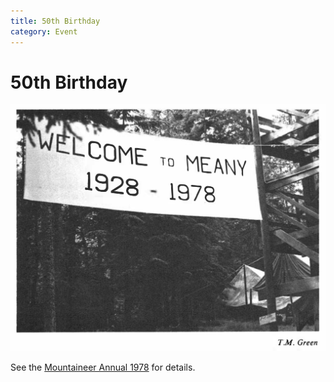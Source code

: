 ```yaml
---
title: 50th Birthday
category: Event
---
```

# 50th Birthday
<img src="img/1978%20Meany%20B-day.png" alt="Meany Birthday Party Banner">

See the [Mountaineer Annual 1978](Mountaineer-Annual#1978) for details.